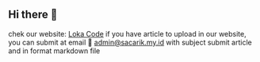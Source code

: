 ## Hi there 👋
chek our website:
[Loka Code](https://lokacode.pages.dev)
if you have article to upload in our website, you can submit at email 
📧 [admin@sacarik.my.id](mailto:admin@sacarik.my.id) 
with subject submit article and in format markdown file


<!--

**Here are some ideas to get you started:**

🙋‍♀️ A short introduction - what is your organization all about?
🌈 Contribution guidelines - how can the community get involved?
👩‍💻 Useful resources - where can the community find your docs? Is there anything else the community should know?
🍿 Fun facts - what does your team eat for breakfast?
🧙 Remember, you can do mighty things with the power of [Markdown](https://docs.github.com/github/writing-on-github/getting-started-with-writing-and-formatting-on-github/basic-writing-and-formatting-syntax)
-->
